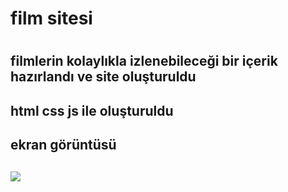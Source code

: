 <h1>film sitesi<h1>

<h2>filmlerin kolaylıkla izlenebileceği bir içerik hazırlandı ve site oluşturuldu<h2>

<h2>html css js ile oluşturuldu<h2>

<h2>ekran görüntüsü<h2>

![](ekran..gif)

